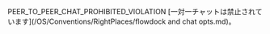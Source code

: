 PEER_TO_PEER_CHAT_PROHIBITED_VIOLATION
[一対一チャットは禁止されています](/OS/Conventions/RightPlaces/flowdock and chat opts.md)。


